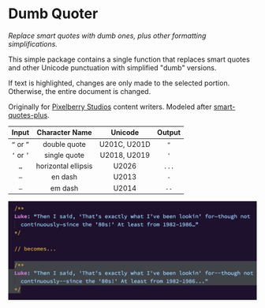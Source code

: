 # Dumb Quoter

*Replace smart quotes with dumb ones, plus other formatting simplifications.*

This simple package contains a single function that replaces smart quotes and other Unicode punctuation with simplified "dumb" versions.

If text is highlighted, changes are only made to the selected portion. Otherwise, the entire document is changed.

Originally for [Pixelberry Studios](http://www.pixelberrystudios.com/) content writers. Modeled after [smart-quotes-plus](https://github.com/blakegarretson/smart-quotes-plus).

Input|Character Name|Unicode|Output
:-------:|:-------:|:-------:|:------:
`“` or `”`|double quote|U201C, U201D|`"`
`‘` or `’`|single quote|U2018, U2019|`'`
`…`|horizontal ellipsis|U2026|`...`
`–`|en dash|U2013|`-`
`—`|em dash|U2014|`--`

![Example of package in action](https://raw.githubusercontent.com/lukefg/dumb-quoter/master/screenshots/screenshot.png)
